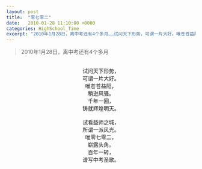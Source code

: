 ```yaml
---
layout: post
title:  "零七零二"
date:   2010-01-28 11:10:00 +0000
categories: HighSchool_Time
excerpt: "2010年1月28日，离中考还有4个多月……试问天下形势，可谓一片大好。唯苍苍益阳，稍逊风骚……"
---
```


<div>
<blockquote class='quote-style'>
2010年1月28日，离中考还有4个多月
</blockquote>
</div>

<div align='center'>
<br>
试问天下形势，<br>
可谓一片大好。<br>
唯苍苍益阳，<br>
稍逊风骚。<br>
千年一回，<br>
铸就辉煌明天。<br>
<br>
试看益师之城，<br>
所谓一派风光。<br>
唯零七零二，<br>
崭露头角。<br>
百年一转，<br>
谱写中考圣歌。<br>
</div>
